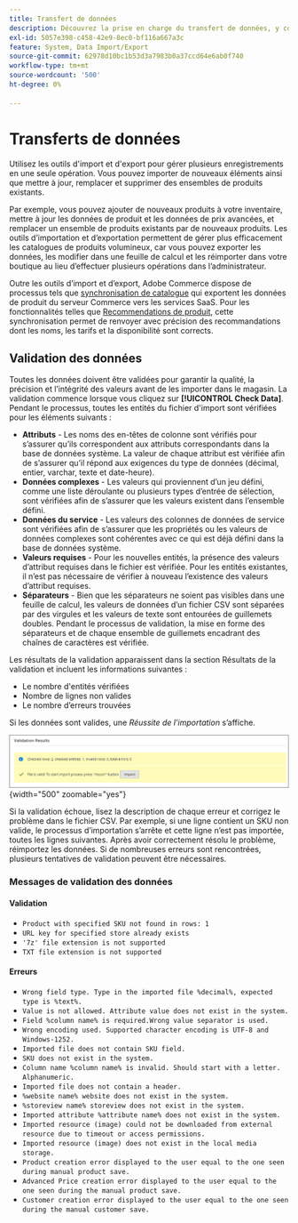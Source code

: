 ```yaml
---
title: Transfert de données
description: Découvrez la prise en charge du transfert de données, y compris la validation des données.
exl-id: 5057e398-c458-42e9-8ec0-bf116a667a3c
feature: System, Data Import/Export
source-git-commit: 62978d10bc1b53d3a7983b0a37ccd64e6ab0f740
workflow-type: tm+mt
source-wordcount: '500'
ht-degree: 0%

---
```


# Transferts de données

Utilisez les outils d&#39;import et d&#39;export pour gérer plusieurs enregistrements en une seule opération. Vous pouvez importer de nouveaux éléments ainsi que mettre à jour, remplacer et supprimer des ensembles de produits existants.

Par exemple, vous pouvez ajouter de nouveaux produits à votre inventaire, mettre à jour les données de produit et les données de prix avancées, et remplacer un ensemble de produits existants par de nouveaux produits. Les outils d’importation et d’exportation permettent de gérer plus efficacement les catalogues de produits volumineux, car vous pouvez exporter les données, les modifier dans une feuille de calcul et les réimporter dans votre boutique au lieu d’effectuer plusieurs opérations dans l’administrateur.

Outre les outils d’import et d’export, Adobe Commerce dispose de processus tels que [synchronisation de catalogue](https://experienceleague.adobe.com/docs/commerce-merchant-services/user-guides/data-services/catalog-sync.html) qui exportent les données de produit du serveur Commerce vers les services SaaS. Pour les fonctionnalités telles que [Recommendations de produit](https://experienceleague.adobe.com/docs/commerce-merchant-services/product-recommendations/overview.html), cette synchronisation permet de renvoyer avec précision des recommandations dont les noms, les tarifs et la disponibilité sont corrects.

## Validation des données

Toutes les données doivent être validées pour garantir la qualité, la précision et l’intégrité des valeurs avant de les importer dans le magasin. La validation commence lorsque vous cliquez sur **[!UICONTROL Check Data]**. Pendant le processus, toutes les entités du fichier d&#39;import sont vérifiées pour les éléments suivants :

- **Attributs** - Les noms des en-têtes de colonne sont vérifiés pour s’assurer qu’ils correspondent aux attributs correspondants dans la base de données système. La valeur de chaque attribut est vérifiée afin de s’assurer qu’il répond aux exigences du type de données (décimal, entier, varchar, texte et date-heure).
- **Données complexes** - Les valeurs qui proviennent d’un jeu défini, comme une liste déroulante ou plusieurs types d’entrée de sélection, sont vérifiées afin de s’assurer que les valeurs existent dans l’ensemble défini.
- **Données du service** - Les valeurs des colonnes de données de service sont vérifiées afin de s’assurer que les propriétés ou les valeurs de données complexes sont cohérentes avec ce qui est déjà défini dans la base de données système.
- **Valeurs requises** - Pour les nouvelles entités, la présence des valeurs d’attribut requises dans le fichier est vérifiée. Pour les entités existantes, il n’est pas nécessaire de vérifier à nouveau l’existence des valeurs d’attribut requises.
- **Séparateurs** - Bien que les séparateurs ne soient pas visibles dans une feuille de calcul, les valeurs de données d’un fichier CSV sont séparées par des virgules et les valeurs de texte sont entourées de guillemets doubles. Pendant le processus de validation, la mise en forme des séparateurs et de chaque ensemble de guillemets encadrant des chaînes de caractères est vérifiée.

Les résultats de la validation apparaissent dans la section Résultats de la validation et incluent les informations suivantes :

- Le nombre d&#39;entités vérifiées
- Nombre de lignes non valides
- Le nombre d’erreurs trouvées

Si les données sont valides, une _Réussite de l’importation_ s’affiche.

![Message système - fichier valide](./assets/data-import-validation-message.png){width="500" zoomable="yes"}

Si la validation échoue, lisez la description de chaque erreur et corrigez le problème dans le fichier CSV. Par exemple, si une ligne contient un SKU non valide, le processus d’importation s’arrête et cette ligne n’est pas importée, toutes les lignes suivantes. Après avoir correctement résolu le problème, réimportez les données. Si de nombreuses erreurs sont rencontrées, plusieurs tentatives de validation peuvent être nécessaires.

### Messages de validation des données

#### Validation

- `Product with specified SKU not found in rows: 1`
- `URL key for specified store already exists`
- `'7z' file extension is not supported`
- `TXT file extension is not supported`

#### Erreurs

- `Wrong field type. Type in the imported file %decimal%, expected type is %text%.`
- `Value is not allowed. Attribute value does not exist in the system.`
- `Field %column name% is required.Wrong value separator is used.`
- `Wrong encoding used. Supported character encoding is UTF-8 and Windows-1252.`
- `Imported file does not contain SKU field.`
- `SKU does not exist in the system.`
- `Column name %column name% is invalid. Should start with a letter. Alphanumeric.`
- `Imported file does not contain a header.`
- `%website name% website does not exist in the system.`
- `%storeview name% storeview does not exist in the system.`
- `Imported attribute %attribute name% does not exist in the system.`
- `Imported resource (image) could not be downloaded from external resource due to timeout or access permissions.`
- `Imported resource (image) does not exist in the local media storage.`
- `Product creation error displayed to the user equal to the one seen during manual product save.`
- `Advanced Price creation error displayed to the user equal to the one seen during the manual product save.`
- `Customer creation error displayed to the user equal to the one seen during the manual customer save.`
